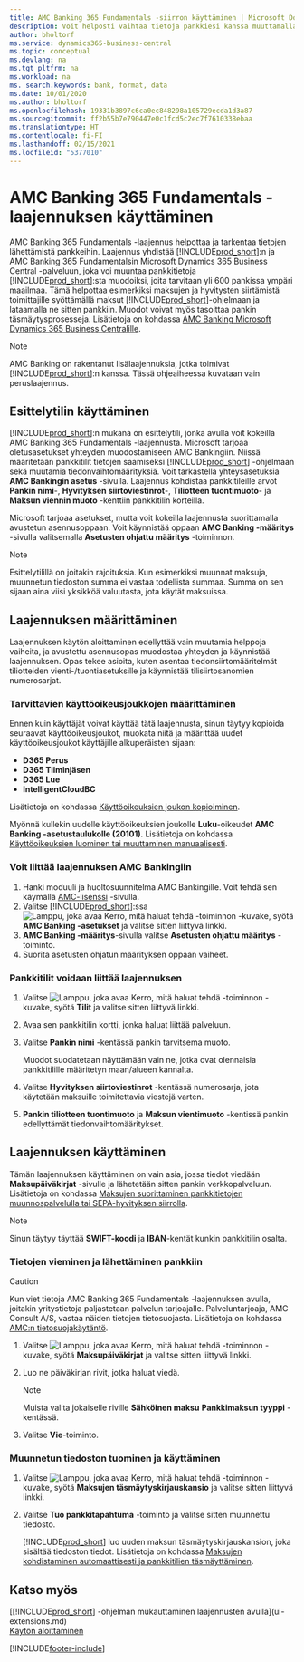 ```yaml
---
title: AMC Banking 365 Fundamentals -siirron käyttäminen | Microsoft Docs
description: Voit helposti vaihtaa tietoja pankkiesi kanssa muuttamalla tietoja niiden edellyttämään muotoon.
author: bholtorf
ms.service: dynamics365-business-central
ms.topic: conceptual
ms.devlang: na
ms.tgt_pltfrm: na
ms.workload: na
ms. search.keywords: bank, format, data
ms.date: 10/01/2020
ms.author: bholtorf
ms.openlocfilehash: 19331b3897c6ca0ec848298a105729ecda1d3a87
ms.sourcegitcommit: ff2b55b7e790447e0c1fcd5c2ec7f7610338ebaa
ms.translationtype: HT
ms.contentlocale: fi-FI
ms.lasthandoff: 02/15/2021
ms.locfileid: "5377010"
---
```

# <a name="using-the-amc-banking-365-fundamentals-extension"></a>AMC Banking 365 Fundamentals -laajennuksen käyttäminen
AMC Banking 365 Fundamentals -laajennus helpottaa ja tarkentaa tietojen lähettämistä pankkeihin. Laajennus yhdistää [!INCLUDE[prod_short](includes/prod_short.md)]:n ja AMC Banking 365 Fundamentalsin Microsoft Dynamics 365 Business Central -palveluun, joka voi muuntaa pankkitietoja [!INCLUDE[prod_short](includes/prod_short.md)]:sta muodoiksi, joita tarvitaan yli 600 pankissa ympäri maailmaa. Tämä helpottaa esimerkiksi maksujen ja hyvitysten siirtämistä toimittajille syöttämällä maksut [!INCLUDE[prod_short](includes/prod_short.md)]-ohjelmaan ja lataamalla ne sitten pankkiin. Muodot voivat myös tasoittaa pankin täsmäytysprosesseja. Lisätietoja on kohdassa [AMC Banking Microsoft Dynamics 365 Business Centralille](https://amcbanking.com/landing365bc/help).

> [!Note]
> AMC Banking on rakentanut lisälaajennuksia, jotka toimivat [!INCLUDE[prod_short](includes/prod_short.md)]:n kanssa. Tässä ohjeaiheessa kuvataan vain peruslaajennus.

## <a name="using-our-demonstration-account"></a>Esittelytilin käyttäminen
[!INCLUDE[prod_short](includes/prod_short.md)]:n mukana on esittelytili, jonka avulla voit kokeilla AMC Banking 365 Fundamentals -laajennusta. Microsoft tarjoaa oletusasetukset yhteyden muodostamiseen AMC Bankingiin. Niissä määritetään pankkitilit tietojen saamiseksi [!INCLUDE[prod_short](includes/prod_short.md)] -ohjelmaan sekä muutamia tiedonvaihtomäärityksiä. Voit tarkastella yhteysasetuksia **AMC Bankingin asetus** -sivulla. Laajennus kohdistaa pankkitileille arvot **Pankin nimi**-, **Hyvityksen siirtoviestinrot**-, **Tiliotteen tuontimuoto**- ja **Maksun viennin muoto** -kenttiin pankkitilin korteilla.

Microsoft tarjoaa asetukset, mutta voit kokeilla laajennusta suorittamalla avustetun asennusoppaan. Voit käynnistää oppaan **AMC Banking -määritys** -sivulla valitsemalla **Asetusten ohjattu määritys** -toiminnon.

> [!Note]
> Esittelytilillä on joitakin rajoituksia. Kun esimerkiksi muunnat maksuja, muunnetun tiedoston summa ei vastaa todellista summaa. Summa on sen sijaan aina viisi yksikköä valuutasta, jota käytät maksuissa.  

## <a name="setting-up-the-extension"></a>Laajennuksen määrittäminen
Laajennuksen käytön aloittaminen edellyttää vain muutamia helppoja vaiheita, ja avustettu asennusopas muodostaa yhteyden ja käynnistää laajennuksen. Opas tekee asioita, kuten asentaa tiedonsiirtomääritelmät tiliotteiden vienti-/tuontiasetuksille ja käynnistää tilisiirtosanomien numerosarjat.  

### <a name="to-set-up-the-required-permission-sets"></a>Tarvittavien käyttöoikeusjoukkojen määrittäminen
Ennen kuin käyttäjät voivat käyttää tätä laajennusta, sinun täytyy kopioida seuraavat käyttöoikeusjoukot, muokata niitä ja määrittää uudet käyttöoikeusjoukot käyttäjille alkuperäisten sijaan:

* **D365 Perus**
* **D365 Tiiminjäsen**
* **D365 Lue**
* **IntelligentCloudBC**

Lisätietoja on kohdassa [Käyttöoikeuksien joukon kopioiminen](ui-define-granular-permissions.md#to-copy-a-permission-set).

Myönnä kullekin uudelle käyttöoikeuksien joukolle **Luku**-oikeudet **AMC Banking -asetustaulukolle (20101)**. Lisätietoja on kohdassa [Käyttöoikeuksien luominen tai muuttaminen manuaalisesti](ui-define-granular-permissions.md#to-create-or-modify-permissions-manually).

### <a name="to-connect-the-extension-to-amc-banking"></a>Voit liittää laajennuksen AMC Bankingiin
1. Hanki moduuli ja huoltosuunnitelma AMC Bankingille. Voit tehdä sen käymällä [AMC-lisenssi](https://license.amcbanking.com/register) -sivulla.
2. Valitse [!INCLUDE[prod_short](includes/prod_short.md)]:ssa ![Lamppu, joka avaa Kerro, mitä haluat tehdä -toiminnon](media/ui-search/search_small.png "Kerro, mitä haluat tehdä") -kuvake, syötä **AMC Banking -asetukset** ja valitse sitten liittyvä linkki.  
3. **AMC Banking -määritys**-sivulla valitse **Asetusten ohjattu määritys** -toiminto.
4. Suorita asetusten ohjatun määrityksen oppaan vaiheet.

### <a name="to-connect-bank-accounts-to-the-extension"></a>Pankkitilit voidaan liittää laajennuksen
1. Valitse ![Lamppu, joka avaa Kerro, mitä haluat tehdä -toiminnon](media/ui-search/search_small.png "Kerro, mitä haluat tehdä") -kuvake, syötä **Tilit** ja valitse sitten liittyvä linkki.
2. Avaa sen pankkitilin kortti, jonka haluat liittää palveluun.
3. Valitse **Pankin nimi** -kentässä pankin tarvitsema muoto.  

   Muodot suodatetaan näyttämään vain ne, jotka ovat olennaisia pankkitilille määritetyn maan/alueen kannalta.
4. Valitse **Hyvityksen siirtoviestinrot** -kentässä numerosarja, jota käytetään maksuille toimitettavia viestejä varten.
5. **Pankin tiliotteen tuontimuoto** ja **Maksun vientimuoto** -kentissä pankin edellyttämät tiedonvaihtomääritykset.

## <a name="using-the-extension"></a>Laajennuksen käyttäminen
Tämän laajennuksen käyttäminen on vain asia, jossa tiedot viedään **Maksupäiväkirjat** -sivulle ja lähetetään sitten pankin verkkopalveluun. Lisätietoja on kohdassa [Maksujen suorittaminen pankkitietojen muunnospalvelulla tai SEPA-hyvityksen siirrolla](finance-make-payments-with-bank-data-conversion-service-or-sepa-credit-transfer.md).

> [!Note]
> Sinun täytyy täyttää **SWIFT-koodi** ja **IBAN**-kentät kunkin pankkitilin osalta.

### <a name="to-export-data-and-submit-it-to-your-bank"></a>Tietojen vieminen ja lähettäminen pankkiin
> [!CAUTION]  
>  Kun viet tietoja AMC Banking 365 Fundamentals -laajennuksen avulla, joitakin yritystietoja paljastetaan palvelun tarjoajalle. Palveluntarjoaja, AMC Consult A/S, vastaa näiden tietojen tietosuojasta. Lisätietoja on kohdassa [AMC:n tietosuojakäytäntö](https://go.microsoft.com/fwlink/?LinkId=510158).

1. Valitse ![Lamppu, joka avaa Kerro, mitä haluat tehdä -toiminnon](media/ui-search/search_small.png "Kerro, mitä haluat tehdä") -kuvake, syötä **Maksupäiväkirjat** ja valitse sitten liittyvä linkki.
2. Luo ne päiväkirjan rivit, jotka haluat viedä.  

   > [!Note]
   > Muista valita jokaiselle riville **Sähköinen maksu** **Pankkimaksun tyyppi** -kentässä.
3. Valitse **Vie**-toiminto.

### <a name="to-import-and-apply-the-converted-file"></a>Muunnetun tiedoston tuominen ja käyttäminen
1. Valitse ![Lamppu, joka avaa Kerro, mitä haluat tehdä -toiminnon](media/ui-search/search_small.png "Kerro, mitä haluat tehdä") -kuvake, syötä **Maksujen täsmäytyskirjauskansio** ja valitse sitten liittyvä linkki.
2. Valitse **Tuo pankkitapahtuma** -toiminto ja valitse sitten muunnettu tiedosto.  

   [!INCLUDE[prod_short](includes/prod_short.md)] luo uuden maksun täsmäytyskirjauskansion, joka sisältää tiedoston tiedot. Lisätietoja on kohdassa [Maksujen kohdistaminen automaattisesti ja pankkitilien täsmäyttäminen](receivables-apply-payments-auto-reconcile-bank-accounts.md).

## <a name="see-also"></a>Katso myös
[[!INCLUDE[prod_short](includes/prod_short.md)] -ohjelman mukauttaminen laajennusten avulla](ui-extensions.md)  
[Käytön aloittaminen](product-get-started.md)


[!INCLUDE[footer-include](includes/footer-banner.md)]